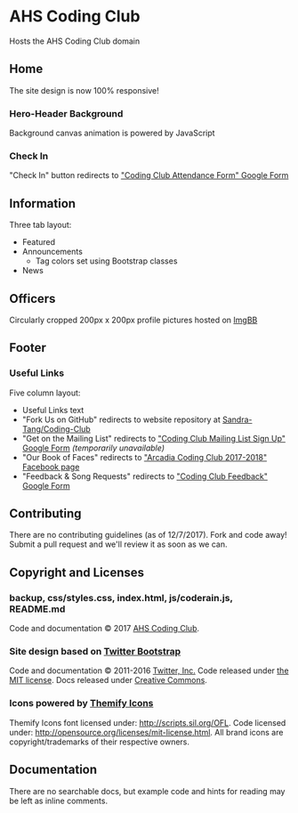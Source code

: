 # AHS Coding Club
Hosts the AHS Coding Club domain

## Home
The site design is now 100% responsive!

### Hero-Header Background
Background canvas animation is powered by JavaScript

### Check In
"Check In" button redirects to ["Coding Club Attendance Form" Google Form](https://docs.google.com/forms/d/e/1FAIpQLSfOl_apAhF9gF_uv9meJn-NUNaU_p87vp-fgcrhKJc0kj9tSA/viewform)

## Information
Three tab layout:
* Featured
* Announcements
  * Tag colors set using Bootstrap classes
* News

## Officers
Circularly cropped 200px x 200px profile pictures hosted on [ImgBB](http://imgbb.com)

## Footer

### Useful Links
Five column layout:
* Useful Links text
* "Fork Us on GitHub" redirects to website repository at [Sandra-Tang/Coding-Club](https://github.com/SandraTang/Coding-Club)
* "Get on the Mailing List" redirects to ["Coding Club Mailing List Sign Up" Google Form](https://docs.google.com/forms/d/e/1FAIpQLSehOWK29pIEuFRNE6T-lAFR-4YfaokkWFAis0mw5potlABhzA/viewform) _(temporarily unavailable)_
* "Our Book of Faces" redirects to ["Arcadia Coding Club 2017-2018" Facebook page](https://www.facebook.com/groups/ahscodingclub/)
* "Feedback & Song Requests" redirects to ["Coding Club Feedback" Google Form](https://docs.google.com/forms/d/e/1FAIpQLSer3745BwkZs9SbjgZ9ghKmkrUEiWn3-czVb-x9GoWkqgxKdg/viewform)

## Contributing
There are no contributing guidelines (as of 12/7/2017). Fork and code away! Submit a pull request and we'll review it as soon as we can.

## Copyright and Licenses

### backup, css/styles.css, index.html, js/coderain.js, README.md
Code and documentation © 2017 [AHS Coding Club](http://ahscodingclub.com).

### Site design based on [Twitter Bootstrap](http://getbootstrap.com)
Code and documentation © 2011-2016 [Twitter, Inc.](https://twitter.com) Code released under [the MIT license](https://github.com/twbs/bootstrap/blob/master/LICENSE). Docs released under [Creative Commons](https://github.com/twbs/bootstrap/blob/master/docs/LICENSE).

### Icons powered by [Themify Icons](https://themify.me/themify-icons)
Themify Icons font licensed under: http://scripts.sil.org/OFL. Code licensed under: http://opensource.org/licenses/mit-license.html. All brand icons are copyright/trademarks of their respective owners.

## Documentation
There are no searchable docs, but example code and hints for reading may be left as inline comments.
